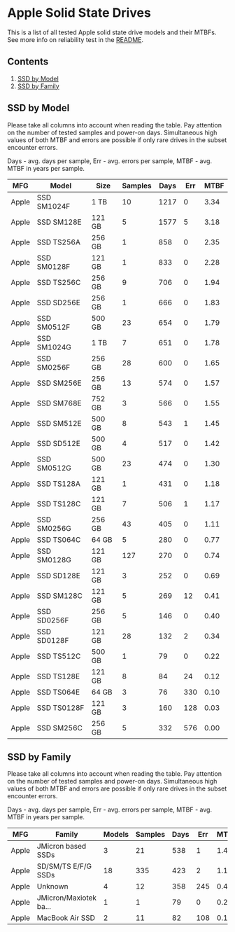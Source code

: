 Apple Solid State Drives
========================

This is a list of all tested Apple solid state drive models and their MTBFs. See
more info on reliability test in the [README](https://github.com/linuxhw/SMART).

Contents
--------

1. [ SSD by Model  ](#ssd-by-model)
2. [ SSD by Family ](#ssd-by-family)

SSD by Model
------------

Please take all columns into account when reading the table. Pay attention on the
number of tested samples and power-on days. Simultaneous high values of both MTBF
and errors are possible if only rare drives in the subset encounter errors.

Days - avg. days per sample,
Err  - avg. errors per sample,
MTBF - avg. MTBF in years per sample.

| MFG       | Model              | Size   | Samples | Days  | Err   | MTBF |
|-----------|--------------------|--------|---------|-------|-------|------|
| Apple     | SSD SM1024F        | 1 TB   | 10      | 1217  | 0     | 3.34   |
| Apple     | SSD SM128E         | 121 GB | 5       | 1577  | 5     | 3.18   |
| Apple     | SSD TS256A         | 256 GB | 1       | 858   | 0     | 2.35   |
| Apple     | SSD SM0128F        | 121 GB | 1       | 833   | 0     | 2.28   |
| Apple     | SSD TS256C         | 256 GB | 9       | 706   | 0     | 1.94   |
| Apple     | SSD SD256E         | 256 GB | 1       | 666   | 0     | 1.83   |
| Apple     | SSD SM0512F        | 500 GB | 23      | 654   | 0     | 1.79   |
| Apple     | SSD SM1024G        | 1 TB   | 7       | 651   | 0     | 1.78   |
| Apple     | SSD SM0256F        | 256 GB | 28      | 600   | 0     | 1.65   |
| Apple     | SSD SM256E         | 256 GB | 13      | 574   | 0     | 1.57   |
| Apple     | SSD SM768E         | 752 GB | 3       | 566   | 0     | 1.55   |
| Apple     | SSD SM512E         | 500 GB | 8       | 543   | 1     | 1.45   |
| Apple     | SSD SD512E         | 500 GB | 4       | 517   | 0     | 1.42   |
| Apple     | SSD SM0512G        | 500 GB | 23      | 474   | 0     | 1.30   |
| Apple     | SSD TS128A         | 121 GB | 1       | 431   | 0     | 1.18   |
| Apple     | SSD TS128C         | 121 GB | 7       | 506   | 1     | 1.17   |
| Apple     | SSD SM0256G        | 256 GB | 43      | 405   | 0     | 1.11   |
| Apple     | SSD TS064C         | 64 GB  | 5       | 280   | 0     | 0.77   |
| Apple     | SSD SM0128G        | 121 GB | 127     | 270   | 0     | 0.74   |
| Apple     | SSD SD128E         | 121 GB | 3       | 252   | 0     | 0.69   |
| Apple     | SSD SM128C         | 121 GB | 5       | 269   | 12    | 0.41   |
| Apple     | SSD SD0256F        | 256 GB | 5       | 146   | 0     | 0.40   |
| Apple     | SSD SD0128F        | 121 GB | 28      | 132   | 2     | 0.34   |
| Apple     | SSD TS512C         | 500 GB | 1       | 79    | 0     | 0.22   |
| Apple     | SSD TS128E         | 121 GB | 8       | 84    | 24    | 0.12   |
| Apple     | SSD TS064E         | 64 GB  | 3       | 76    | 330   | 0.10   |
| Apple     | SSD TS0128F        | 121 GB | 3       | 160   | 128   | 0.03   |
| Apple     | SSD SM256C         | 256 GB | 5       | 332   | 576   | 0.00   |

SSD by Family
-------------

Please take all columns into account when reading the table. Pay attention on the
number of tested samples and power-on days. Simultaneous high values of both MTBF
and errors are possible if only rare drives in the subset encounter errors.

Days - avg. days per sample,
Err  - avg. errors per sample,
MTBF - avg. MTBF in years per sample.

| MFG       | Family                 | Models | Samples | Days  | Err   | MTBF |
|-----------|------------------------|--------|---------|-------|-------|------|
| Apple     | JMicron based SSDs     | 3      | 21      | 538   | 1     | 1.40   |
| Apple     | SD/SM/TS E/F/G SSDs    | 18     | 335     | 423   | 2     | 1.14   |
| Apple     | Unknown                | 4      | 12      | 358   | 245   | 0.47   |
| Apple     | JMicron/Maxiotek ba... | 1      | 1       | 79    | 0     | 0.22   |
| Apple     | MacBook Air SSD        | 2      | 11      | 82    | 108   | 0.11   |
